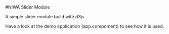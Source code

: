 #NIWA Slider Module

A simple slider module build with d3js

Have a look at the demo application (app.compoment) to see how it is used.
